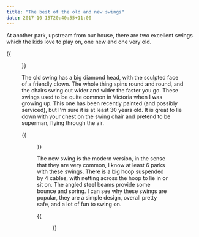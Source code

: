 ```yaml
---
title: "The best of the old and new swings"
date: 2017-10-15T20:40:55+11:00
---
```



At another park, upstream from our house, there are two excellent swings which the kids love to play on, one new and one very old.

{{<figure src="/images/both_swings.svg" >}}

The old swing has a big diamond head, with the sculpted face of a friendly clown. The whole thing spins round and round, and the chairs swing out wider and wider the faster you go. These swings used to be quite common in Victoria when I was growing up. This one has been recently painted (and possibly serviced), but I'm sure it is at least 30 years old. It is great to lie down with your chest on the swing chair and pretend to be superman, flying through the air.

{{<figure src="/images/old_swing.svg" >}}

The new swing is the modern version, in the sense that they are very common, I know at least 6 parks with these swings. There is a big hoop suspended by 4 cables, with netting across the hoop to lie in or sit on. The angled steel beams provide some bounce and spring. I can see why these swings are popular, they are a simple design, overall pretty safe, and a lot of fun to swing on.


{{<figure src="/images/new_swing.svg" >}}

